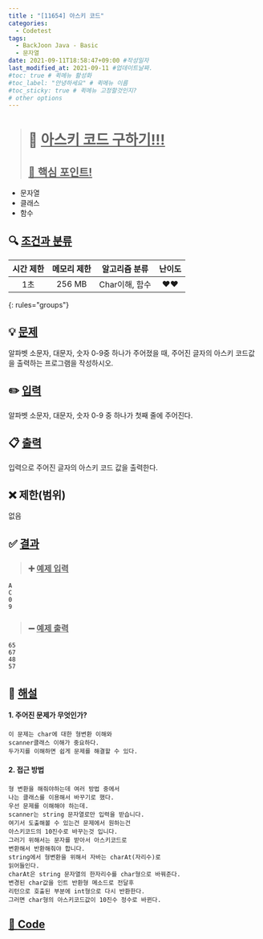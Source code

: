```yaml
---
title : "[11654] 아스키 코드"
categories:
  - Codetest
tags:
  - BackJoon Java - Basic
  - 문자열
date: 2021-09-11T18:58:47+09:00 #작성일자
last_modified_at: 2021-09-11 #업데이트날짜.
#toc: true # 퀵메뉴 활성화
#toc_label: "안녕하세요" # 퀵메뉴 이름
#toc_sticky: true # 퀵메뉴 고정할것인지?
# other options
---
```

> # 📜 <u>아스키 코드 구하기!!!</u> 
> ## <u>📌 핵심 포인트!</u> 
* 문자열
*  클래스
*  함수


## 🔍 <u>조건과 분류</u>

| 시간 제한  | 메모리 제한  |  알고리즘 분류 | 난이도 
|:-------------:|:---------------:|:-----------:|:---------:
| 1초 | 256 MB | Char이해, 함수 | ❤️❤️ 
{: rules="groups"}

## 💡 <u>문제</u> 
알파벳 소문자, 대문자, 숫자 0-9중 하나가 주어졌을 때, 주어진 글자의 아스키 코드값을 출력하는 프로그램을 작성하시오.

## ✏️ <u>입력</u>
알파벳 소문자, 대문자, 숫자 0-9 중 하나가 첫째 줄에 주어진다.

## 📋 <u>출력</u>
입력으로 주어진 글자의 아스키 코드 값을 출력한다.

## ❌ 제한(범위)
없음

## ✅ <u>결과</u>
> ### ➕ <u>예제 입력</u>
	A
	C
	0
	9

> ### ➖ <u>예제 출력</u>
	65
	67
	48
	57


## 💭 <u>해설</u>
#### 1. 주어진 문제가 무엇인가?
	이 문제는 char에 대한 형변환 이해와
	scanner클래스 이해가 중요하다.
	두가지를 이해하면 쉽게 문제를 해결할 수 있다.

	
#### 2. 접근 방법
	형 변환을 해줘야하는데 여러 방법 중에서
	나는 클래스를 이용해서 바꾸기로 했다.
	우선 문제를 이해해야 하는데.
	scanner는 string 문자열로만 입력을 받습니다.
	여기서 도출해볼 수 있는건 문제에서 원하는건
	아스키코드의 10진수로 바꾸는것 입니다.
	그러기 위해서는 문자를 받아서 아스키코드로
	변환해서 반환해줘야 합니다.
	string에서 형변환을 위해서 자바는 charAt(자리수)로
	읽어들인다.
	charAt은 string 문자열의 한자리수를 char형으로 바꿔준다.
	변경된 char값을 인트 반환형 메소드로 전달후
	리턴으로 호출된 부분에 int형으로 다시 반환한다.
	그러면 char형의 아스키코드값이 10진수 정수로 바뀐다.

## <u>📖 <u>Code</u>
<script src="https://gist.github.com/Cononi/5094fa274ebf3544f247d9438b453aaf.js"></script>